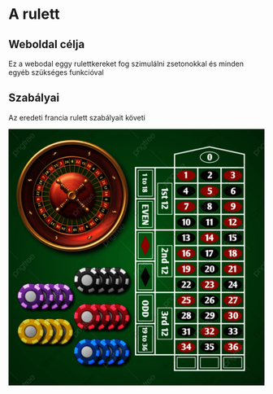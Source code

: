 # A rulett

## Weboldal célja
Ez a webodal eggy rulettkereket fog szimulálni zsetonokkal és minden egyéb szükséges funkcióval 

## Szabályai
Az eredeti francia rulett szabályait követi

![image](RoulettLayout.png)